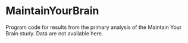 # MaintainYourBrain
Program code for results from the primary analysis of the Maintain Your Brain study. Data are not available here.
